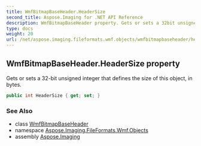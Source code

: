 ```yaml
---
title: WmfBitmapBaseHeader.HeaderSize
second_title: Aspose.Imaging for .NET API Reference
description: WmfBitmapBaseHeader property. Gets or sets a 32bit unsigned integer that defines the size of this object in bytes
type: docs
weight: 20
url: /net/aspose.imaging.fileformats.wmf.objects/wmfbitmapbaseheader/headersize/
---
```

## WmfBitmapBaseHeader.HeaderSize property

Gets or sets a 32-bit unsigned integer that defines the size of this object, in bytes.

```csharp
public int HeaderSize { get; set; }
```

### See Also

* class [WmfBitmapBaseHeader](../)
* namespace [Aspose.Imaging.FileFormats.Wmf.Objects](../../wmfbitmapbaseheader/)
* assembly [Aspose.Imaging](../../../)


